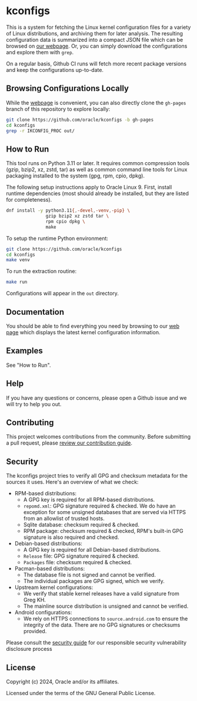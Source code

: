 # kconfigs

This is a system for fetching the Linux kernel configuration files for a variety
of Linux distributions, and archiving them for later analysis. The resulting
configuration data is summarized into a compact JSON file which can be
browsed on [our webpage][1]. Or, you can simply download the configurations and
explore them with `grep`.

[1]: https://oracle.github.io/kconfigs/

On a regular basis, Github CI runs will fetch more recent package versions and
keep the configurations up-to-date.

## Browsing Configurations Locally

While the [webpage][1] is convenient, you can also directly clone the `gh-pages`
branch of this repository to explore locally:

``` sh
git clone https://github.com/oracle/kconfigs -b gh-pages
cd kconfigs
grep -r IKCONFIG_PROC out/
```

## How to Run

This tool runs on Python 3.11 or later. It requires common compression tools
(gzip, bzip2, xz, zstd, tar) as well as common command line tools for Linux
packaging installed to the system (gpg, rpm, cpio, dpkg).

The following setup instructions apply to Oracle Linux 9. First, install runtime
dependencies (most should already be installed, but they are listed for
completeness).

```sh
dnf install -y python3.11{,-devel,-venv,-pip} \
               gzip bzip2 xz zstd tar \
               rpm cpio dpkg \
               make
```

To setup the runtime Python environment:

``` sh
git clone https://github.com/oracle/kconfigs
cd kconfigs
make venv
```

To run the extraction routine:

``` sh
make run
```

Configurations will appear in the `out` directory.

## Documentation

You should be able to find everything you need by browsing to our [web page][1]
which displays the latest kernel configuration information.

## Examples

See "How to Run".

## Help

If you have any questions or concerns, please open a Github issue and we will
try to help you out.

## Contributing

This project welcomes contributions from the community. Before submitting a pull
request, please [review our contribution guide](./CONTRIBUTING.md).

## Security

The kconfigs project tries to verify all GPG and checksum metadata for the
sources it uses. Here's an overview of what we check:

* RPM-based distributions:
  * A GPG key is required for all RPM-based distributions.
  * `repomd.xml`: GPG signature required & checked. We do have an exception for
    some unsigned databases that are served via HTTPS from an allowlist of
    trusted hosts.
  * Sqlite database: checksum required & checked.
  * RPM package: checksum required & checked, RPM's built-in GPG signature is
    also required and checked.
* Debian-based distributions:
  * A GPG key is required for all Debian-based distributions.
  * `Release` file: GPG signature required & checked.
  * `Packages` file: checksum required & checked.
* Pacman-based distributions:
  * The database file is not signed and cannot be verified.
  * The individual packages are GPG signed, which we verify.
* Upstream kernel configurations:
  * We verify that stable kernel releases have a valid signature from Greg KH.
  * The mainline source distribution is unsigned and cannot be verified.
* Android configurations:
  * We rely on HTTPS connections to `source.android.com` to ensure the integrity
    of the data. There are no GPG signatures or checksums provided.

Please consult the [security guide](./SECURITY.md) for our responsible security
vulnerability disclosure process

## License

Copyright (c) 2024, Oracle and/or its affiliates.

Licensed under the terms of the GNU General Public License.
